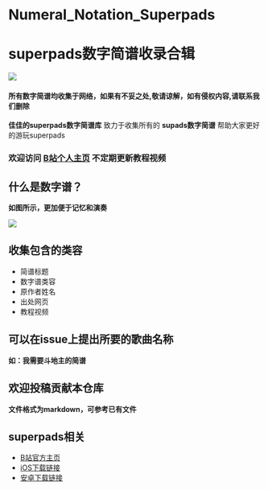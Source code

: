 # Numeral_Notation_Superpads
# superpads数字简谱收录合辑

![](https://i1.hdslb.com/bfs/archive/11c12bca65c6aa1bffede8f3563cd9a4002af54e.jpg@380w_240h_100Q_1c.webp)


#### 所有数字简谱均收集于网络，如果有不妥之处,敬请谅解，如有侵权内容,请联系我们删除

**佳佳的superpads数字简谱库** 致力于收集所有的 **supads数字简谱** 帮助大家更好的游玩superpads

### 欢迎访问 [B站个人主页](https://space.bilibili.com/41352731) 不定期更新教程视频

## 什么是数字谱？

**如图所示，更加便于记忆和演奏**

![](https://timgsa.baidu.com/timg?image&quality=80&size=b9999_10000&sec=1589645135163&di=5277edf41722c893a6844649677a4bfa&imgtype=0&src=http%3A%2F%2Fwx3.sinaimg.cn%2Fwap720%2F72248124gy1fj5o5ptqthj210v0ku77j.jpg)


## 收集包含的类容

- 简谱标题
- 数字谱类容
- 原作者姓名
- 出处网页
- 教程视频

## 可以在issue上提出所要的歌曲名称
**如：我需要斗地主的简谱**

## 欢迎投稿贡献本仓库
**文件格式为markdown，可参考已有文件**

## superpads相关
- [B站官方主页](https://space.bilibili.com/128907055)
- [iOS下载链接](https://appsto.re/cn/P2awhb.i)
- [安卓下载链接](http://site.superpadsapp.com/download)
